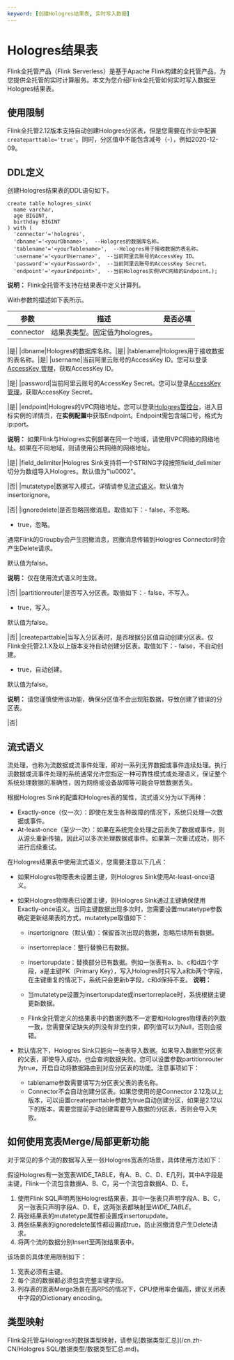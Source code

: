 ```yaml
---
keyword: [创建Hologres结果表, 实时写入数据]
---
```


# Hologres结果表

Flink全托管产品（Flink Serverless）是基于Apache Flink构建的全托管产品，为您提供全托管的实时计算服务。本文为您介绍Flink全托管如何实时写入数据至Hologres结果表。

## 使用限制

Flink全托管2.12版本支持自动创建Hologres分区表，但是您需要在作业中配置`createparttable='true'`。同时，分区值中不能包含减号（-），例如2020-12-09。

## DDL定义

创建Hologres结果表的DDL语句如下。

```
create table hologres_sink(
  name varchar,
  age BIGINT,
  birthday BIGINT
) with (
  'connector'='hologres',
  'dbname'='<yourDbname>',  --Hologres的数据库名称。
  'tablename'='<yourTablename>',  --Hologres用于接收数据的表名称。
  'username'='<yourUsername>',  --当前阿里云账号的AccessKey ID。
  'password'='<yourPassword>',  --当前阿里云账号的AccessKey Secret。
  'endpoint'='<yourEndpoint>',  --当前Hologres实例VPC网络的Endpoint。);
```

**说明：** Flink全托管不支持在结果表中定义计算列。

With参数的描述如下表所示。

|参数|描述|是否必填|
|--|--|----|
|connector|结果表类型。固定值为hologres。

|是|
|dbname|Hologres的数据库名称。|是|
|tablename|Hologres用于接收数据的表名称。|是|
|username|当前阿里云账号的AccessKey ID。您可以登录[AccessKey 管理](https://ram.console.aliyun.com/manage/ak?spm=5176.2020520207.nav-right.dak.538b4c12VYbuIb)，获取AccessKey ID。

|是|
|password|当前阿里云账号的AccessKey Secret。您可以登录[AccessKey 管理](https://ram.console.aliyun.com/manage/ak?spm=5176.2020520207.nav-right.dak.538b4c12VYbuIb)，获取AccessKey Secret。

|是|
|endpoint|Hologres的VPC网络地址。您可以登录[Hologres管控台](https://hologram.console.aliyun.com/#/instance)，进入目标实例的详情页，在**实例配置**中获取Endpoint。Endpoint需包含端口号，格式为ip:port。

**说明：** 如果Flink与Hologres实例部署在同一个地域，请使用VPC网络的网络地址。如果在不同地域，则请使用公共网络的网络地址。

|是|
|field\_delimiter|Hologres Sink支持将一个STRING字段按照field\_delimiter切分为数组导入Hologres。默认值为"\\u0002"。

|否|
|mutatetype|数据写入模式，详情请参见[流式语义](#section_yce_507_nhr)。默认值为insertorignore。

|否|
|ignoredelete|是否忽略回撤消息。取值如下：-   false，不忽略。
-   true，忽略。

通常Flink的Groupby会产生回撤消息，回撤消息传输到Hologres Connector时会产生Delete请求。

默认值为false。

**说明：** 仅在使用流式语义时生效。

|否|
|partitionrouter|是否写入分区表。取值如下：-   false，不写入。
-   true，写入。

默认值为false。

|否|
|createparttable|当写入分区表时，是否根据分区值自动创建分区表。仅Flink全托管2.1.X及以上版本支持自动创建分区表。取值如下：-   false，不自动创建。
-   true，自动创建。

默认值为false。

**说明：** 请您谨慎使用该功能，确保分区值不会出现脏数据，导致创建了错误的分区表。

|否|

## 流式语义

流处理，也称为流数据或流事件处理，即对一系列无界数据或事件连续处理。执行流数据或流事件处理的系统通常允许您指定一种可靠性模式或处理语义，保证整个系统处理数据的准确性，因为网络或设备故障等可能会导致数据丢失。

根据Hologres Sink的配置和Hologres表的属性，流式语义分为以下两种：

-   Exactly-once（仅一次）：即使在发生各种故障的情况下，系统只处理一次数据或事件。
-   At-least-once（至少一次）：如果在系统完全处理之前丢失了数据或事件，则从源头重新传输，因此可以多次处理数据或事件。如果第一次重试成功，则不进行后续重试。

在Hologres结果表中使用流式语义，您需要注意以下几点：

-   如果Hologres物理表未设置主键，则Hologres Sink使用At-least-once语义。
-   如果Hologres物理表已设置主键，则Hologres Sink通过主键确保使用Exactly-once语义。当同主键数据出现多次时，您需要设置mutatetype参数确定更新结果表的方式，mutatetype取值如下：

    -   insertorignore（默认值）：保留首次出现的数据，忽略后续所有数据。
    -   insertorreplace：整行替换已有数据。
    -   insertorupdate：替换部分已有数据。例如一张表有a、b、c和d四个字段，a是主键PK（Primary Key），写入Hologres时只写入a和b两个字段，在主键重复的情况下，系统只会更新b字段，c和d保持不变。
    **说明：**

    -   当mutatetype设置为insertorupdate或insertorreplace时，系统根据主键更新数据。
    -   Flink全托管定义的结果表中的数据列数不一定要和Hologres物理表的列数一致，您需要保证缺失的列没有非空约束，即列值可以为Null，否则会报错。
-   默认情况下，Hologres Sink只能向一张表导入数据。如果导入数据至分区表的父表，即使导入成功，也会查询数据失败。您可以设置参数partitionrouter为true，开启自动将数据路由到对应分区表的功能。注意事项如下：
    -   tablename参数需要填写为分区表父表的表名称。
    -   Connector不会自动创建分区表。如果您使用的是Connector 2.12及以上版本，可以设置createparttable参数为true自动创建分区，如果是2.12以下的版本，需要您提前手动创建需要导入数据的分区表，否则会导入失败。

## 如何使用宽表Merge/局部更新功能

对于常见的多个流的数据写入至一张Hologres宽表的场景，具体使用方法如下：

假设Hologres有一张宽表WIDE\_TABLE，有A、B、C、D、E几列，其中A字段是主键，Flink一个流包含数据A、B、C，另一个流包含数据A、D、E。

1.  使用Flink SQL声明两张Hologres结果表，其中一张表只声明字段A、B、C，另一张表只声明字段A、D、E，这两张表都映射至*WIDE\_TABLE*。
2.  两张结果表的mutatetype属性都设置成insertorupdate。
3.  两张结果表的ignoredelete属性都设置成true，防止回撤消息产生Delete请求。
4.  将两个流的数据分别Insert至两张结果表中。

该场景的具体使用限制如下：

1.  宽表必须有主键。
2.  每个流的数据都必须包含完整主键字段。
3.  列存表的宽表Merge场景在高RPS的情况下，CPU使用率会偏高，建议关闭表中字段的Dictionary encoding。

## 类型映射

Flink全托管与Hologres的数据类型映射，请参见[数据类型汇总](/cn.zh-CN/Hologres SQL/数据类型/数据类型汇总.md)。

